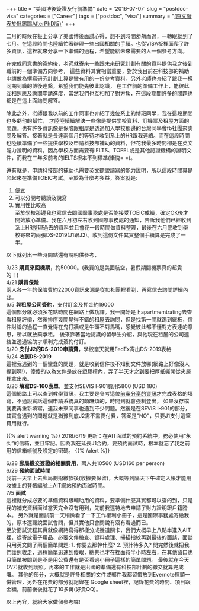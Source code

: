 +++
title = "美國博後簽證及行前準備"
date = '2016-07-07'
slug = "postdoc-visa"
categories = ["Career"]
tags = ["postdoc", "visa"]
summary = "[(原文發表於批踢踢AfterPhD版)](https://www.ptt.cc/bbs/AfterPhD/M.1455767557.A.39A.html)"
+++

二月的時候在板上分享了美國博後面試心得，想不到時間匆匆而過，一轉眼就到了七月。在這段時間也陸續忙著辦理一些出國相關的手續。也從VISA板裡面爬了許多資訊，這裡就來分享一下準備的過程，希望能給未來需要的人一個參考方向。

在完成同意書的簽約後，老師就寄來一些跟未來研究計劃有關的資料提供我之後到職前的一個準備方向參考， 這些資料其實相當重要，對於我目前在科技部的補助申請做為撰寫研究計劃上算是蠻有用的一份參考資料。另外老師也介紹了跟我一樣同期到職的博後連繫，希望我們能先彼此認識， 在工作前的準備工作上，能彼此互相照應及詢問申請進度，當然我們也互相加了對方fb，在這段期間許多的問題也都是在這上面詢問解答。

除此之外，老師跟我以前的工作同事也介紹了幾位系上的博班同學，我在這段期間也多虧他的幫忙， 才陸陸續續解決一些像是提供學校資料、訂機票及租屋方面的問題。也有許多資訊像是保險跟租屋是透過加入學校那邊的台灣同學會fb社團來詢問及解答。接著就是長達兩個月的等待才收到系上的HR跟我連絡。而在這段時間也陸續準備了一些提供學校及申請科技部補助的資料，但花我最多時間卻是在英文能力證明的資料。因為學校方面需要有IELTS、TOFEL或是其他認證機構的證明文件，而我在三年多前考的IELTS根本不到標準(慚愧= =)。

還有就是，申請科技部的補助也需要英文聽說讀寫的能力證明，所以這段時間算是卯起來在準備TOEIC考試。至於為什麼考多益，答案就是:   
1. 便宜  
2. 可以分開考聽讀及說寫   
3. 實用性比較高   
至於學校那邊我也寫信去問國際事務處是否能接受TOEIC成績，確定OK後才開始放心準備。我在六月初左右收到國際事務處的通知，告訴我他們已經收到系上HR整理過去的資料並且會花一段時間做資料整理，最後在六月底收到學校寄來的兩張DS-2019(J1跟J2)。收到這份文件其實整個手續算是完成了一半。 

以下就列出一些時間點還有說明供參考，

3/23 **購買來回機票**，約50000。(我買的是美國航空，暑假期間機票真的超貴的！)  
4/21 **購買保險**  
兩人各一年的保險費約22000資訊來源是從fb社團裡看到，再寫信去詢問詳細內容。   
6/5 **與租屋公司簽約**，支付訂金及押金約19000  
這個部分就必須多花點時間在網路上做功課。我一開始是上apartmemtrating去查看租屋評價，然後排序幾間覺得不錯的租屋去詢問，但是找第一間就踢到鐵板，信件討論的過程一直覺得在鬼打牆或是牛頭不對馬嘴，感覺彼此都不懂對方表達的意思，所以就放棄承租。 後來靠著當地認識的留學生介紹，與他現在租屋的公司連絡並透過協助才順利完成簽約付訂。   
6/20 **支付J2的DS-2019申請費**，學校當天就用FedEx寄出DS-2019表格   
6/24 **收到DS-2019**  
這裡我遇到的一個蠻蠢的問題，就是收到信件後不知到文件放哪(網路上好像沒人提到啊!)，傻傻的以為文件是放在塑膠模內，弄了半天才之到要把厚紙撕開從夾層裡拿出來。   
6/26 **填寫DS-160表單**，並支付SEVIS I-901費用5800 (USD 180)  
這個網路上可以查到教學資訊，我主要是參考這位[前輩分享的資訊](http://www.findlifevalue.com/archives/7343)才完成表格的填寫，不過說實話這個申請系統真的頗麻煩的，時間到就會強制登出， 如果沒存檔就要再重新填寫，連我未來同事也遇到不少問題。然後是在SEVIS I-901的部分，其實會遇到的問題就是猶豫到底J2需不需要付費，答案是"NO"，只要J1支付這筆費用就行。 

{{% alert warning %}}
2018/6/19 更新：在AIT面試的預約系統中，務必使用“永久”的信箱，並且牢記。因為我在延長J1合約，要預約面試時，根本就忘了我之前用的信箱帳號及設定的密碼。
{{% /alert %}}

6/28 **郵局繳交簽證的相關費用**，兩人共10560 (USD160 per person)  
6/29 **預約面試時間**  
我前一天早上去郵局劃撥繳款後(收據要保留)，大概等到隔天下午確定入帳才能用收據上的登帳編號上AIT網站預約面試時間。  
7/5 **面試**   
這裡就分成必要的準備資料跟輔助用的資料，要準備什麼其實都可以查的到，只是我的補充資料面試當天完全沒有用到，先前我還特地去申請了財力證明跟戶籍謄本。 另外就是面試前一天稍微看了一下工作權利小冊子，這是國際事務處寄給我的，原本還聽說面試會問，但其實他只會問說有沒有看過而已。  
至於面試流程其實就像網路寫得那樣分成幾道關卡，我們大概早上八點半進入AIT裡，從寄放電子用品、必要文件檢查、資料處理、掃描指紋再到最後的面談，面談只用英文問了兩個簡單問題: 1. 你要去那幹什麼? 2. 預計待多久? 
問完然後就把我們護照收走，過程簡單迅速到傻眼，總共也才在裡面待半小時左右，在其他窗口也只簡單被問到是不是用公費還有是否看過小冊子這樣的簡單問題。 最後就在今天(7/7)就收到護照。再來的工作就是出國的準備還有科技部計劃的繳交就算完成囉。 其他的部分，大概就是許多相關的文件或郵件我都習慣放到Evernote裡頭一併管理，另外在花費的部分就記錄在 Google sheet裡，記錄花費的時間、項目跟金額，前前後後就花了10多萬(好貴QQ)。

以上內容，就給大家做個參考囉! 